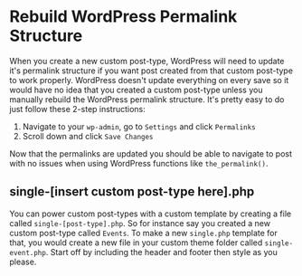 # Rebuild WordPress Permalink Structure

When you create a new custom post-type, WordPress will need to update it's permalink structure if you want post created from that custom post-type to work properly. WordPress doesn't update everything on every save so it would have no idea that you created a custom post-type unless you manually rebuild the WordPress permalink structure. It's pretty easy to do just follow these 2-step instructions:

1. Navigate to your `wp-admin`, go to `Settings` and click `Permalinks`
2. Scroll down and click `Save Changes`

Now that the permalinks are updated you should be able to navigate to post with no issues when using WordPress functions like `the_permalink()`.  

## single-[insert custom post-type here].php

You can power custom post-types with a custom template by creating a file called `single-[post-type].php`. So for instance say you created a new custom post-type called `Events`. To make a new `single.php` template for that, you would create a new file in your custom theme folder called `single-event.php`. Start off by including the header and footer then style as you please.
